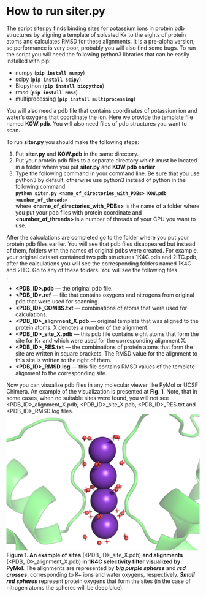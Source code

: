 # How to run **siter.py**
The script siter.py finds binding sites for potassium ions in protein pdb structures by aligning a template of solvated K+ to the eights of protein atoms and calculates RMSD for these alignments. It is a pre-alpha version, so performance is very poor, probably you will also find some bugs. To run the script you will need the following python3 libraries that can be easily installed with pip:
+ numpy (**`pip install numpy`**)
+ scipy (**`pip install scipy`**)
+ Biopython (**`pip install biopython`**)
+ rmsd (**`pip install rmsd`**)
+ multiprocessing (**`pip install multiprocessing`**)

You will also need a pdb file that contains coordinates of potassium ion and water’s oxygens that coordinate the ion. Here we provide the template file named **KOW.pdb**. You will also need files of pdb structures you want to scan.

To run **siter.py** you should make the following steps:
1. Put **siter.py** and **KOW.pdb** in the same directory.
1. Put your protein pdb files to a separate directory which must be located in a folder where you put **siter.py** and **KOW.pdb earlier**.
1. Type the following command in your command line. Be sure that you use python3 by default, otherwise use python3 instead of python in the following command:\
   **`python siter.py <name_of_directories_with_PDBs> KOW.pdb <number_of_threads>`**\
  where **<name_of_directories_with_PDBs>** is the name of a folder where you put your pdb files with protein coordinate and **<number_of_threads>** is a number of threads of your CPU you want to use. 

After the calculations are completed go to the folder where you put your protein pdb files earlier. You will see that pdb files disappeared but instead of them, folders with the names of original pdbs were created. For example, your original dataset contained two pdb structures 1K4C.pdb and 2ITC.pdb, after the calculations you will see the corresponding folders named 1K4C and 2ITC. Go to any of these folders. You will see the following files <br />:
* **<PDB_ID>.pdb** — the original pdb file.
* **<PDB_ID>.ref** — file that contains oxygens and nitrogens from original pdb that were used for scanning.
* **<PDB_ID>_COMBS.txt** — combinations of atoms that were used for calculations.
* **<PDB_ID>_alignment_X.pdb** — original template that was aligned to the protein atoms. X denotes a number of the alignment. 
* **<PDB_ID>_site_X.pdb** — this pdb file contains eight atoms that form the site for K+ and which were used for the corresponding alignment X.
* **<PDB_ID>_RES.txt** — the combinations of protein atoms that form the site are written in square brackets. The RMSD value for the alignment to this site is written to the right of them.
* **<PDB_ID>_RMSD.log** — this file contains RMSD values of the template alignment to the corresponding site. 

Now you can visualize pdb files in any molecular viewer like PyMol or UCSF Chimera. An example of the visualization is presented at **Fig. 1**. 
Note, that in some cases, when no suitable sites were found, you will not see <PDB_ID>_alignment_X.pdb, <PDB_ID>_site_X.pdb, <PDB_ID>_RES.txt and <PDB_ID>_RMSD.log files. 
![](https://github.com/syleck/siter/blob/main/example.png)
**Figure 1. An example of sites** (<PDB_ID>_site_X.pdb) **and alignments** (<PDB_ID>_alignment_X.pdb) **in 1K4C selectivity filter visualized by PyMol**. The alignments are represented by ***big purple spheres*** and ***red crosses***, corresponding to K+ ions and water oxygens, respectively. ***Small red spheres*** represent protein oxygens that form the sites (in the case of nitrogen atoms the spheres will be deep blue). 

